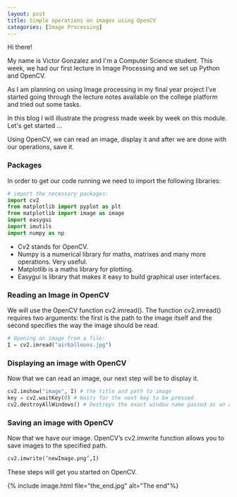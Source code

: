 ```yaml
---
layout: post
title: Simple operations on images using OpenCV
categories: [Image Processing]
---
```

Hi there!

My name is Victor Gonzalez and I'm a Computer Science student. This week, we had our first lecture in Image Processing and we set up Python and OpenCV.

As I am planning on using Image processing in my final year project I’ve started going through the lecture notes available on the college platform and tried out some tasks.

In this blog I will illustrate the progress made week by week on this module. Let's get started ...

Using OpenCV, we can read an image, display it and after we are done with our operations, save it.
<h3>Packages</h3>

In order to get our code running we need to import the following libraries:
```python
# import the necessary packages:
import cv2
from matplotlib import pyplot as plt
from matplotlib import image as image
import easygui
import imutils
import numpy as np
```
* Cv2 stands for OpenCV.
* Numpy is a numerical library for maths, matrixes and many more operations. Very useful.
* Matplotlib is a maths library for plotting.
* Easygui is library that makes it easy to build graphical user interfaces.

<h3>Reading an Image in OpenCV</h3>

We will use the OpenCV function cv2.imread(). The function cv2.imread() requires two arguments: the first is the path to the image itself and the second specifies the way the image should be read.

```python
# Opening an image from a file:
I = cv2.imread("airballoons.jpg")
```
<h3>Displaying an image with OpenCV</h3>

Now that we can read an image, our next step will be to display it.
```python
cv2.imshow("image", I) # the title and path to image
key = cv2.waitKey(0) # Waits for the next key to be pressed
cv2.destroyAllWindows() # Destroys the exact window name passed as an argument.
```
<h3>Saving an image with OpenCV</h3>

Now that we have our image. OpenCV’s cv2.imwrite function allows you to save images to the specified path.
```python
cv2.imwrite(‘newImage.png’,I)
```

These steps will get you started on OpenCV.

{% include image.html file="the_end.jpg" alt="The end"%}

